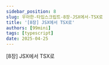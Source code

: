 ```yaml
---
sidebar_position: 8
slug: 우아한-타입스크립트-8장-JSX에서-TSX로
title: '[8장] JSX에서 TSX로'
authors: [99mini]
tags: [typescript]
date: 2025-04-25
---
```


[8장] JSX에서 TSX로

<!-- truncate -->
